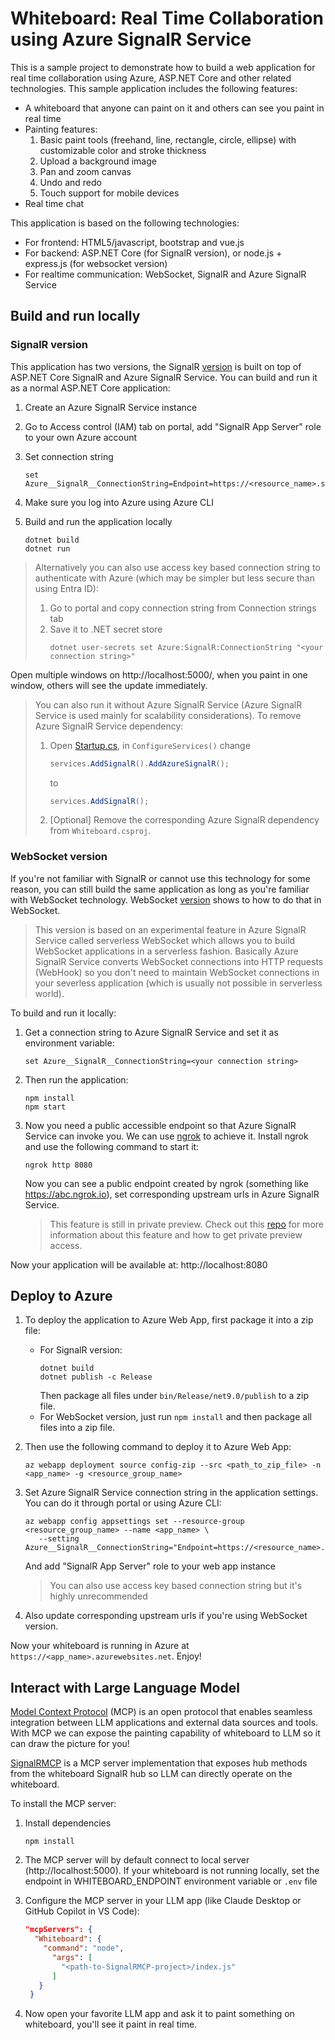 # Whiteboard: Real Time Collaboration using Azure SignalR Service

This is a sample project to demonstrate how to build a web application for real time collaboration using Azure, ASP.NET Core and other related technologies. This sample application includes the following features:

* A whiteboard that anyone can paint on it and others can see you paint in real time
* Painting features:
  1. Basic paint tools (freehand, line, rectangle, circle, ellipse) with customizable color and stroke thickness
  2. Upload a background image
  3. Pan and zoom canvas
  4. Undo and redo
  5. Touch support for mobile devices
* Real time chat

This application is based on the following technologies:

* For frontend: HTML5/javascript, bootstrap and vue.js
* For backend: ASP.NET Core (for SignalR version), or node.js + express.js (for websocket version)
* For realtime communication: WebSocket, SignalR and Azure SignalR Service

## Build and run locally

### SignalR version

This application has two versions, the SignalR [version](SignalR/) is built on top of ASP.NET Core SignalR and Azure SignalR Service. You can build and run it as a normal ASP.NET Core application:

1. Create an Azure SignalR Service instance
2. Go to Access control (IAM) tab on portal, add "SignalR App Server" role to your own Azure account
3. Set connection string
   ```
   set Azure__SignalR__ConnectionString=Endpoint=https://<resource_name>.service.signalr.net;Type=azure;
   ```
4. Make sure you log into Azure using Azure CLI
5. Build and run the application locally

   ```
   dotnet build
   dotnet run
   ```

> Alternatively you can also use access key based connection string to authenticate with Azure (which may be simpler but less secure than using Entra ID):
> 1. Go to portal and copy connection string from Connection strings tab
> 2. Save it to .NET secret store
>    ```
>    dotnet user-secrets set Azure:SignalR:ConnectionString "<your connection string>"
>    ```

Open multiple windows on http://localhost:5000/, when you paint in one window, others will see the update immediately.

> You can also run it without Azure SignalR Service (Azure SignalR Service is used mainly for scalability considerations). To remove Azure SignalR Service dependency:
>
> 1. Open [Startup.cs](Startup.cs), in `ConfigureServices()` change
>    ```cs
>    services.AddSignalR().AddAzureSignalR();
>    ```
>    to
>    ```cs
>    services.AddSignalR();
>    ```
> 2. [Optional] Remove the corresponding Azure SignalR dependency from `Whiteboard.csproj`.

### WebSocket version

If you're not familiar with SignalR or cannot use this technology for some reason, you can still build the same application as long as you're familiar with WebSocket technology. WebSocket [version](websocket/) shows to how to do that in WebSocket.

> This version is based on an experimental feature in Azure SignalR Service called serverless WebSocket which allows you to build WebSocket applications in a serverless fashion. Basically Azure SignalR Service converts WebSocket connections into HTTP requests (WebHook) so you don't need to maintain WebSocket connections in your severless application (which is usually not possible in serverless world).

To build and run it locally:

1. Get a connection string to Azure SignalR Service and set it as environment variable:
   ```
   set Azure__SignalR__ConnectionString=<your connection string>
   ```

2. Then run the application:
   ```
   npm install
   npm start
   ```

3. Now you need a public accessible endpoint so that Azure SignalR Service can invoke you. We can use [ngrok](https://www.ngrok.com/) to achieve it. Install ngrok and use the following command to start it:
   ```
   ngrok http 8080
   ```
   Now you can see a public endpoint created by ngrok (something like https://abc.ngrok.io), set corresponding upstream urls in Azure SignalR Service.
   > This feature is still in private preview. Check out this [repo](https://github.com/Azure/azure-signalr-vnext-features) for more information about this feature and how to get private preview access.

Now your application will be available at: http://localhost:8080

## Deploy to Azure

1. To deploy the application to Azure Web App, first package it into a zip file:

   * For SignalR version:
     ```
     dotnet build
     dotnet publish -c Release
     ```
     Then package all files under `bin/Release/net9.0/publish` to a zip file.
   * For WebSocket version, just run `npm install` and then package all files into a zip file.

2. Then use the following command to deploy it to Azure Web App:

   ```
   az webapp deployment source config-zip --src <path_to_zip_file> -n <app_name> -g <resource_group_name>
   ```

3. Set Azure SignalR Service connection string in the application settings. You can do it through portal or using Azure CLI:
   ```
   az webapp config appsettings set --resource-group <resource_group_name> --name <app_name> \
      --setting Azure__SignalR__ConnectionString="Endpoint=https://<resource_name>.service.signalr.net;Type=azure;"
   ```
   And add "SignalR App Server" role to your web app instance

   > You can also use access key based connection string but it's highly unrecommended

4. Also update corresponding upstream urls if you're using WebSocket version.

Now your whiteboard is running in Azure at `https://<app_name>.azurewebsites.net`. Enjoy!

## Interact with Large Language Model

[Model Context Protocol](https://github.com/modelcontextprotocol) (MCP) is an open protocol that enables seamless integration between LLM applications and external data sources and tools. With MCP we can expose the painting capability of whiteboard to LLM so it can draw the picture for you!

[SignalRMCP](SignalRMCP/) is a MCP server implementation that exposes hub methods from the whiteboard SignalR hub so LLM can directly operate on the whiteboard.

To install the MCP server:

1. Install dependencies

   ```
   npm install
   ```

2. The MCP server will by default connect to local server (http://localhost:5000). If your whiteboard is not running locally, set the endpoint in WHITEBOARD_ENDPOINT environment variable or `.env` file

3. Configure the MCP server in your LLM app (like Claude Desktop or GitHub Copilot in VS Code):

   ```json
   "mcpServers": {
     "Whiteboard": {
       "command": "node",
         "args": [
           "<path-to-SignalRMCP-project>/index.js"
         ]
      }
    }
   ```

4. Now open your favorite LLM app and ask it to paint something on whiteboard, you'll see it paint in real time.